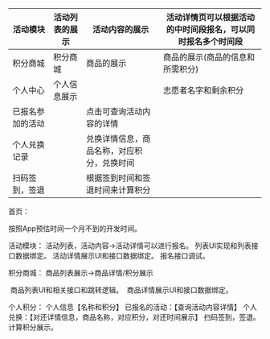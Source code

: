 | 活动模块         | 活动列表的展示 | 活动内容的展示                             | 活动详情页可以根据活动的中时间段报名，可以同时报名多个时间段 |
| ---------------- | -------------- | ------------------------------------------ | ------------------------------------------------------------ |
| 积分商城         | 积分商城       | 商品的展示                                 | 商品的展示(商品的信息和所需积分)                             |
| 个人中心         | 个人信息展示   |                                            | 志愿者名字和剩余积分                                         |
| 已报名参加的活动 |                | 点击可查询活动内容的详情                   |                                                              |
| 个人兑换记录     |                | 兑换详情信息，商品名称，对应积分，兑换时间 |                                                              |
| 扫码签到，签退   |                | 根据签到时间和签退时间来计算积分           |                                                              |

首页：

按照App预估时间一个月不到的开发时间。

活动模块：
       活动列表，活动内容->活动详情可以进行报名。
       列表UI实现和列表接口数据绑定。 
       活动详情展示UI和接口数据绑定。
       报名接口调试。

积分商城：
       商品列表展示->商品详情/积分展示

​       商品列表UI和相关接口和跳转逻辑。 
​       商品详情展示UI和接口数据绑定。

个人积分：
个人信息【名称和积分】
 已报名的活动：【查询活动内容详情】
  个人兑换：【对还详情信息，商品名称，对应积分，对还时间展示】
  扫码签到，签退。计算积分展示。